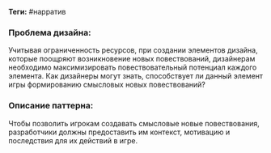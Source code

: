 **Теги:** #нарратив 
### Проблема дизайна: 
Учитывая ограниченность ресурсов, при создании элементов дизайна, которые поощряют возникновение новых повествований, дизайнерам необходимо максимизировать повествовательный потенциал каждого элемента. Как дизайнеры могут знать, способствует ли данный элемент игры формированию смысловых новых повествований?
### Описание паттерна:
Чтобы позволить игрокам создавать смысловые новые повествования, разработчики должны предоставить им контекст, мотивацию и последствия для их действий в игре.